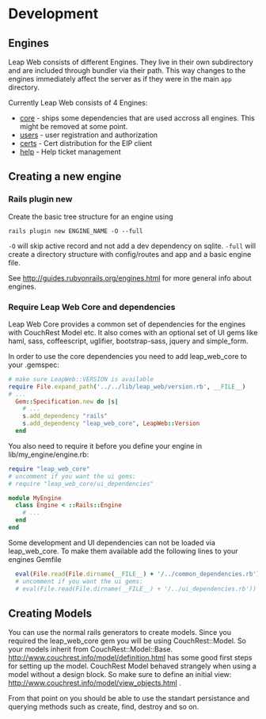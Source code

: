 # Development #

## Engines ##

Leap Web consists of different Engines. They live in their own subdirectory and are included through bundler via their path. This way changes to the engines immediately affect the server as if they were in the main `app` directory.

Currently Leap Web consists of 4 Engines:

* [core](https://github.com/leapcode/leap_web/blob/master/core) - ships some dependencies that are used accross all engines. This might be removed at some point.
* [users](https://github.com/leapcode/leap_web/blob/master/users) - user registration and authorization
* [certs](https://github.com/leapcode/leap_web/blob/master/certs) - Cert distribution for the EIP client
* [help](https://github.com/leapcode/leap_web/blob/master/help) - Help ticket management

## Creating a new engine ##

### Rails plugin new ###

Create the basic tree structure for an engine using
```
rails plugin new ENGINE_NAME -O --full
```

`-O` will skip active record and not add a dev dependency on sqlite.
`-full` will create a directory structure with config/routes and app and a basic engine file.

See http://guides.rubyonrails.org/engines.html for more general info about engines.

### Require Leap Web Core and dependencies ###

Leap Web Core provides a common set of dependencies for the engines with CouchRest Model etc.
It also comes with an optional set of UI gems like haml, sass, coffeescript, uglifier, bootstrap-sass, jquery and simple_form.

In order to use the core dependencies you need to add leap_web_core to your .gemspec:
```ruby
# make sure LeapWeb::VERSION is available
require File.expand_path('../../lib/leap_web/version.rb', __FILE__)
# ...
  Gem::Specification.new do |s|
    # ...
    s.add_dependency "rails" 
    s.add_dependency "leap_web_core", LeapWeb::Version
  end
```

You also need to require it before you define your engine in lib/my_engine/engine.rb:
```ruby
require "leap_web_core"
# uncomment if you want the ui gems:
# require "leap_web_core/ui_dependencies"

module MyEngine
  class Engine < ::Rails::Engine
    # ...
  end
end
```

Some development and UI dependencies can not be loaded via leap_web_core. To make them available add the following lines to your engines Gemfile

```ruby
  eval(File.read(File.dirname(__FILE__) + '/../common_dependencies.rb'))
  # uncomment if you want the ui gems:
  # eval(File.read(File.dirname(__FILE__) + '/../ui_dependencies.rb'))
```

## Creating Models ##

You can use the normal rails generators to create models. Since you required the leap_web_core gem you will be using CouchRest::Model. So your models inherit from CouchRest::Model::Base.
http://www.couchrest.info/model/definition.html has some good first steps for setting up the model.
CouchRest Model behaved strangely when using a model without a design block. So make sure to define an initial view: http://www.couchrest.info/model/view_objects.html .

From that point on you should be able to use the standart persistance and querying methods such as create, find, destroy and so on.


